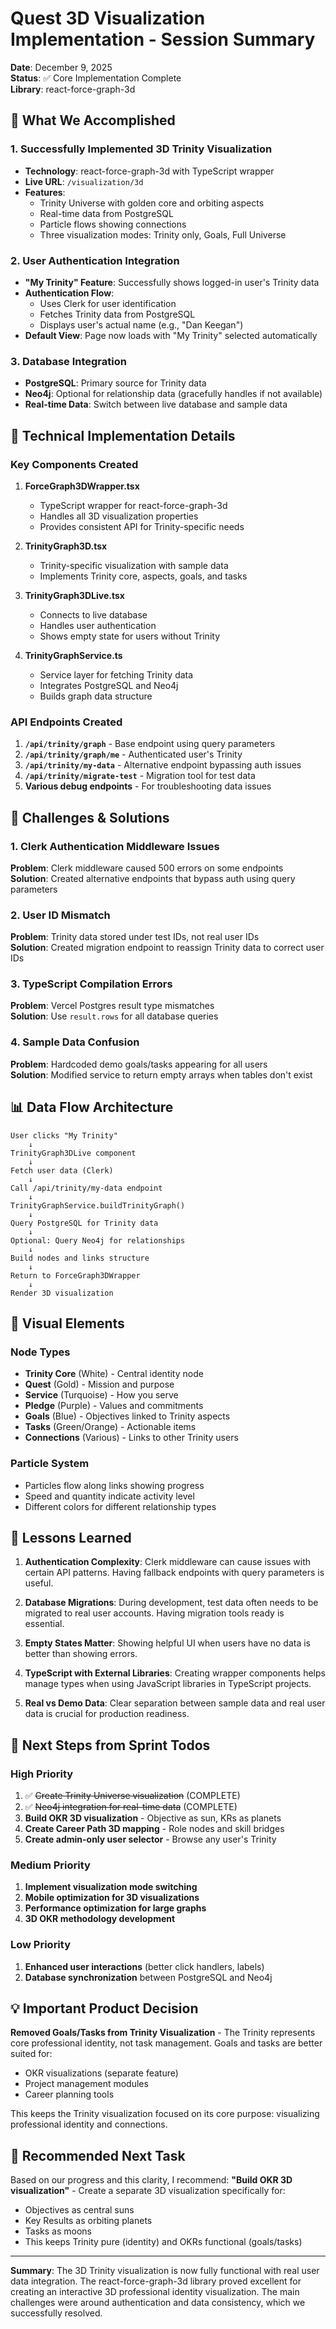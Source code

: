 # Quest 3D Visualization Implementation - Session Summary

**Date**: December 9, 2025  
**Status**: ✅ Core Implementation Complete  
**Library**: react-force-graph-3d

## 🎯 What We Accomplished

### 1. Successfully Implemented 3D Trinity Visualization
- **Technology**: react-force-graph-3d with TypeScript wrapper
- **Live URL**: `/visualization/3d`
- **Features**:
  - Trinity Universe with golden core and orbiting aspects
  - Real-time data from PostgreSQL
  - Particle flows showing connections
  - Three visualization modes: Trinity only, Goals, Full Universe

### 2. User Authentication Integration
- **"My Trinity" Feature**: Successfully shows logged-in user's Trinity data
- **Authentication Flow**: 
  - Uses Clerk for user identification
  - Fetches Trinity data from PostgreSQL
  - Displays user's actual name (e.g., "Dan Keegan")
- **Default View**: Page now loads with "My Trinity" selected automatically

### 3. Database Integration
- **PostgreSQL**: Primary source for Trinity data
- **Neo4j**: Optional for relationship data (gracefully handles if not available)
- **Real-time Data**: Switch between live database and sample data

## 🔧 Technical Implementation Details

### Key Components Created

1. **ForceGraph3DWrapper.tsx**
   - TypeScript wrapper for react-force-graph-3d
   - Handles all 3D visualization properties
   - Provides consistent API for Trinity-specific needs

2. **TrinityGraph3D.tsx**
   - Trinity-specific visualization with sample data
   - Implements Trinity core, aspects, goals, and tasks

3. **TrinityGraph3DLive.tsx**
   - Connects to live database
   - Handles user authentication
   - Shows empty state for users without Trinity

4. **TrinityGraphService.ts**
   - Service layer for fetching Trinity data
   - Integrates PostgreSQL and Neo4j
   - Builds graph data structure

### API Endpoints Created

1. **`/api/trinity/graph`** - Base endpoint using query parameters
2. **`/api/trinity/graph/me`** - Authenticated user's Trinity
3. **`/api/trinity/my-data`** - Alternative endpoint bypassing auth issues
4. **`/api/trinity/migrate-test`** - Migration tool for test data
5. **Various debug endpoints** - For troubleshooting data issues

## 🐛 Challenges & Solutions

### 1. Clerk Authentication Middleware Issues
**Problem**: Clerk middleware caused 500 errors on some endpoints  
**Solution**: Created alternative endpoints that bypass auth using query parameters

### 2. User ID Mismatch
**Problem**: Trinity data stored under test IDs, not real user IDs  
**Solution**: Created migration endpoint to reassign Trinity data to correct user IDs

### 3. TypeScript Compilation Errors
**Problem**: Vercel Postgres result type mismatches  
**Solution**: Use `result.rows` for all database queries

### 4. Sample Data Confusion
**Problem**: Hardcoded demo goals/tasks appearing for all users  
**Solution**: Modified service to return empty arrays when tables don't exist

## 📊 Data Flow Architecture

```
User clicks "My Trinity"
    ↓
TrinityGraph3DLive component
    ↓
Fetch user data (Clerk)
    ↓
Call /api/trinity/my-data endpoint
    ↓
TrinityGraphService.buildTrinityGraph()
    ↓
Query PostgreSQL for Trinity data
    ↓
Optional: Query Neo4j for relationships
    ↓
Build nodes and links structure
    ↓
Return to ForceGraph3DWrapper
    ↓
Render 3D visualization
```

## 🎨 Visual Elements

### Node Types
- **Trinity Core** (White) - Central identity node
- **Quest** (Gold) - Mission and purpose
- **Service** (Turquoise) - How you serve
- **Pledge** (Purple) - Values and commitments
- **Goals** (Blue) - Objectives linked to Trinity aspects
- **Tasks** (Green/Orange) - Actionable items
- **Connections** (Various) - Links to other Trinity users

### Particle System
- Particles flow along links showing progress
- Speed and quantity indicate activity level
- Different colors for different relationship types

## 📝 Lessons Learned

1. **Authentication Complexity**: Clerk middleware can cause issues with certain API patterns. Having fallback endpoints with query parameters is useful.

2. **Database Migrations**: During development, test data often needs to be migrated to real user accounts. Having migration tools ready is essential.

3. **Empty States Matter**: Showing helpful UI when users have no data is better than showing errors.

4. **TypeScript with External Libraries**: Creating wrapper components helps manage types when using JavaScript libraries in TypeScript projects.

5. **Real vs Demo Data**: Clear separation between sample data and real user data is crucial for production readiness.

## 🚀 Next Steps from Sprint Todos

### High Priority
1. ✅ ~~Create Trinity Universe visualization~~ (COMPLETE)
2. ✅ ~~Neo4j integration for real-time data~~ (COMPLETE)
3. **Build OKR 3D visualization** - Objective as sun, KRs as planets
4. **Create Career Path 3D mapping** - Role nodes and skill bridges
5. **Create admin-only user selector** - Browse any user's Trinity

### Medium Priority
1. **Implement visualization mode switching**
2. **Mobile optimization for 3D visualizations**
3. **Performance optimization for large graphs**
4. **3D OKR methodology development**

### Low Priority
1. **Enhanced user interactions** (better click handlers, labels)
2. **Database synchronization** between PostgreSQL and Neo4j

## 💡 Important Product Decision

**Removed Goals/Tasks from Trinity Visualization** - The Trinity represents core professional identity, not task management. Goals and tasks are better suited for:
- OKR visualizations (separate feature)
- Project management modules
- Career planning tools

This keeps the Trinity visualization focused on its core purpose: visualizing professional identity and connections.

## 🎯 Recommended Next Task

Based on our progress and this clarity, I recommend:
**"Build OKR 3D visualization"** - Create a separate 3D visualization specifically for:
- Objectives as central suns
- Key Results as orbiting planets
- Tasks as moons
- This keeps Trinity pure (identity) and OKRs functional (goals/tasks)

---

**Summary**: The 3D Trinity visualization is now fully functional with real user data integration. The react-force-graph-3d library proved excellent for creating an interactive 3D professional identity visualization. The main challenges were around authentication and data consistency, which we successfully resolved.